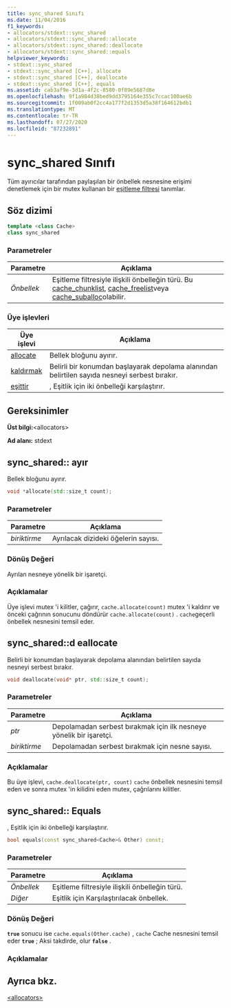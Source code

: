 ```yaml
---
title: sync_shared Sınıfı
ms.date: 11/04/2016
f1_keywords:
- allocators/stdext::sync_shared
- allocators/stdext::sync_shared::allocate
- allocators/stdext::sync_shared::deallocate
- allocators/stdext::sync_shared::equals
helpviewer_keywords:
- stdext::sync_shared
- stdext::sync_shared [C++], allocate
- stdext::sync_shared [C++], deallocate
- stdext::sync_shared [C++], equals
ms.assetid: cab3af9e-3d1a-4f2c-8580-0f89e5687d8e
ms.openlocfilehash: 9f1a984d38bed9dd3795164e355c7ccac100ae6b
ms.sourcegitcommit: 1f009ab0f2cc4a177f2d1353d5a38f164612bdb1
ms.translationtype: MT
ms.contentlocale: tr-TR
ms.lasthandoff: 07/27/2020
ms.locfileid: "87232891"
---
```

# <a name="sync_shared-class"></a>sync_shared Sınıfı

Tüm ayırıcılar tarafından paylaşılan bir önbellek nesnesine erişimi denetlemek için bir mutex kullanan bir [eşitleme filtresi](../standard-library/allocators-header.md) tanımlar.

## <a name="syntax"></a>Söz dizimi

```cpp
template <class Cache>
class sync_shared
```

### <a name="parameters"></a>Parametreler

|Parametre|Açıklama|
|---------------|-----------------|
|*Önbellek*|Eşitleme filtresiyle ilişkili önbelleğin türü. Bu [cache_chunklist](../standard-library/cache-chunklist-class.md), [cache_freelist](../standard-library/cache-freelist-class.md)veya [cache_suballoc](../standard-library/cache-suballoc-class.md)olabilir.|

### <a name="member-functions"></a>Üye işlevleri

|Üye işlevi|Açıklama|
|-|-|
|[allocate](#allocate)|Bellek bloğunu ayırır.|
|[kaldırmak](#deallocate)|Belirli bir konumdan başlayarak depolama alanından belirtilen sayıda nesneyi serbest bırakır.|
|[eşittir](#equals)|, Eşitlik için iki önbelleği karşılaştırır.|

## <a name="requirements"></a>Gereksinimler

**Üst bilgi:**\<allocators>

**Ad alanı:** stdext

## <a name="sync_sharedallocate"></a><a name="allocate"></a>sync_shared:: ayır

Bellek bloğunu ayırır.

```cpp
void *allocate(std::size_t count);
```

### <a name="parameters"></a>Parametreler

|Parametre|Açıklama|
|---------------|-----------------|
|*biriktirme*|Ayrılacak dizideki öğelerin sayısı.|

### <a name="return-value"></a>Dönüş Değeri

Ayrılan nesneye yönelik bir işaretçi.

### <a name="remarks"></a>Açıklamalar

Üye işlevi mutex 'i kilitler, çağırır, `cache.allocate(count)` mutex 'i kaldırır ve önceki çağrının sonucunu döndürür `cache.allocate(count)` . `cache`geçerli önbellek nesnesini temsil eder.

## <a name="sync_shareddeallocate"></a><a name="deallocate"></a>sync_shared::d eallocate

Belirli bir konumdan başlayarak depolama alanından belirtilen sayıda nesneyi serbest bırakır.

```cpp
void deallocate(void* ptr, std::size_t count);
```

### <a name="parameters"></a>Parametreler

|Parametre|Açıklama|
|---------------|-----------------|
|*ptr*|Depolamadan serbest bırakmak için ilk nesneye yönelik bir işaretçi.|
|*biriktirme*|Depolamadan serbest bırakmak için nesne sayısı.|

### <a name="remarks"></a>Açıklamalar

Bu üye işlevi, `cache.deallocate(ptr, count)` `cache` önbellek nesnesini temsil eden ve sonra mutex 'in kilidini eden mutex, çağrılarını kilitler.

## <a name="sync_sharedequals"></a><a name="equals"></a>sync_shared:: Equals

, Eşitlik için iki önbelleği karşılaştırır.

```cpp
bool equals(const sync_shared<Cache>& Other) const;
```

### <a name="parameters"></a>Parametreler

|Parametre|Açıklama|
|---------------|-----------------|
|*Önbellek*|Eşitleme filtresiyle ilişkili önbelleğin türü.|
|*Diğer*|Eşitlik için Karşılaştırılacak önbellek.|

### <a name="return-value"></a>Dönüş Değeri

**`true`** sonucu ise `cache.equals(Other.cache)` , `cache` Cache nesnesini temsil eder **`true`** ; Aksi takdirde, olur **`false`** .

### <a name="remarks"></a>Açıklamalar

## <a name="see-also"></a>Ayrıca bkz.

[\<allocators>](../standard-library/allocators-header.md)
